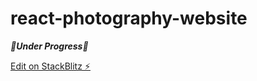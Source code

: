 # react-photography-website

*********🚨Under Progress🚨*********


[Edit on StackBlitz ⚡️](https://stackblitz.com/edit/react-photography-website)
